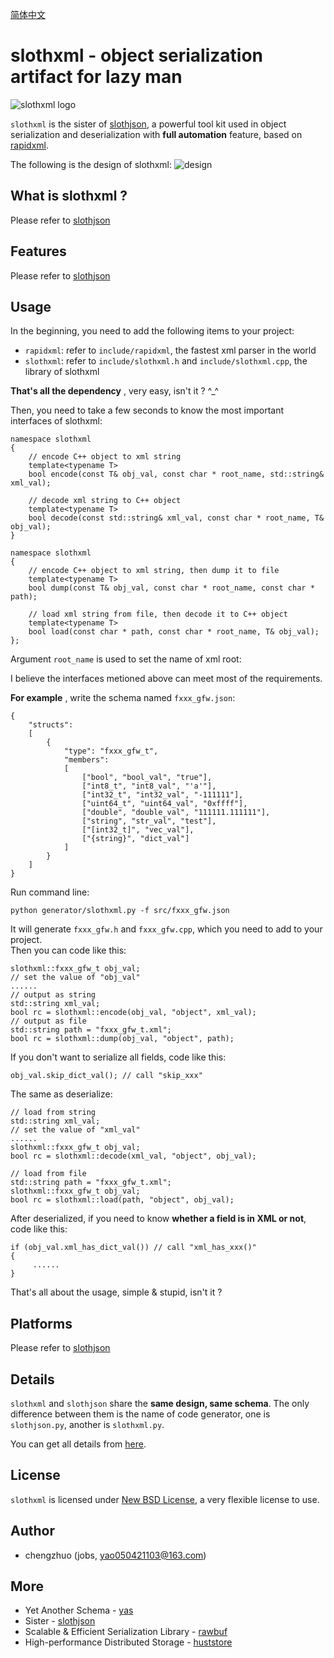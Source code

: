 [简体中文](README_ZH.md)

# slothxml - object serialization artifact for lazy man #
![slothxml logo](res/logo.png)

`slothxml` is the sister of [slothjson](https://github.com/jobs-github/slothjson), a powerful tool kit used in object serialization and deserialization with **full automation** feature, based on [rapidxml](https://sourceforge.net/projects/rapidxml). 

The following is the design of slothxml: 
![design](res/design.png)

## What is slothxml ? ##

Please refer to [slothjson](https://github.com/jobs-github/slothjson)

## Features ##

Please refer to [slothjson](https://github.com/jobs-github/slothjson)

## Usage ##

In the beginning, you need to add the following items to your project:

* `rapidxml`: refer to `include/rapidxml`, the fastest xml parser in the world
* `slothxml`: refer to `include/slothxml.h` and `include/slothxml.cpp`, the library of slothxml

**That's all the dependency** , very easy, isn't it ? ^_^

Then, you need to take a few seconds to know the most important interfaces of slothxml: 

	namespace slothxml
	{
        // encode C++ object to xml string
	    template<typename T>
        bool encode(const T& obj_val, const char * root_name, std::string& xml_val);

        // decode xml string to C++ object
	    template<typename T>
        bool decode(const std::string& xml_val, const char * root_name, T& obj_val);
	}
	
	namespace slothxml
	{
        // encode C++ object to xml string, then dump it to file
	    template<typename T>
        bool dump(const T& obj_val, const char * root_name, const char * path);

	    // load xml string from file, then decode it to C++ object
	    template<typename T>
        bool load(const char * path, const char * root_name, T& obj_val);
	};

Argument `root_name` is used to set the name of xml root:

I believe the interfaces metioned above can meet most of the requirements.

**For example** , write the schema named `fxxx_gfw.json`:  

	{
	    "structs": 
	    [
	        {
	            "type": "fxxx_gfw_t",
	            "members": 
	            [
                    ["bool", "bool_val", "true"],
                    ["int8_t", "int8_val", "'a'"],
	                ["int32_t", "int32_val", "-111111"],
	                ["uint64_t", "uint64_val", "0xffff"],
	                ["double", "double_val", "111111.111111"],
	                ["string", "str_val", "test"],
	                ["[int32_t]", "vec_val"],
	                ["{string}", "dict_val"]
	            ]
	        }
	    ]
	}

Run command line:  

    python generator/slothxml.py -f src/fxxx_gfw.json

It will generate `fxxx_gfw.h` and `fxxx_gfw.cpp`, which you need to add to your project.  
Then you can code like this: 

    slothxml::fxxx_gfw_t obj_val;
    // set the value of "obj_val"
    ......
    // output as string
	std::string xml_val;
	bool rc = slothxml::encode(obj_val, "object", xml_val);
    // output as file
    std::string path = "fxxx_gfw_t.xml";
    bool rc = slothxml::dump(obj_val, "object", path);

If you don't want to serialize all fields, code like this: 

    obj_val.skip_dict_val(); // call "skip_xxx"
The same as deserialize:

    // load from string
	std::string xml_val;
    // set the value of "xml_val"
    ......
    slothxml::fxxx_gfw_t obj_val;
	bool rc = slothxml::decode(xml_val, "object", obj_val);

    // load from file
	std::string path = "fxxx_gfw_t.xml";
    slothxml::fxxx_gfw_t obj_val;
	bool rc = slothxml::load(path, "object", obj_val);

After deserialized, if you need to know **whether a field is in XML or not**, code like this:

    if (obj_val.xml_has_dict_val()) // call "xml_has_xxx()"
    {
         ......
    }

That's all about the usage, simple & stupid, isn't it ?  

## Platforms ##

Please refer to [slothjson](https://github.com/jobs-github/slothjson)

## Details ##

`slothxml` and `slothjson` share the **same design, same schema**. The only difference between them is the name of code generator, one is `slothjson.py`, another is `slothxml.py`.

You can get all details from [here](https://github.com/jobs-github/slothjson). 

## License ##

`slothxml` is licensed under [New BSD License](https://opensource.org/licenses/BSD-3-Clause), a very flexible license to use.

## Author ##

* chengzhuo (jobs, yao050421103@163.com)  

## More ##

- Yet Another Schema - [yas](https://github.com/jobs-github/yas)  
- Sister - [slothjson](https://github.com/jobs-github/slothjson)  
- Scalable & Efficient Serialization Library - [rawbuf](https://github.com/jobs-github/rawbuf)  
- High-performance Distributed Storage - [huststore](https://github.com/Qihoo360/huststore)  